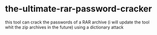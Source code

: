 # the-ultimate-rar-password-cracker
this tool can crack the passwords of a RAR archive (i will update the tool whit the zip archives in the future) using a dictionary attack
